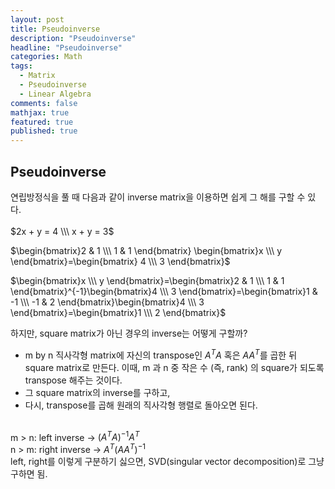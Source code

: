 ```yaml
---
layout: post
title: Pseudoinverse
description: "Pseudoinverse"
headline: "Pseudoinverse"
categories: Math
tags: 
  - Matrix
  - Pseudoinverse
  - Linear Algebra
comments: false
mathjax: true
featured: true
published: true
---
```


## Pseudoinverse

연립방정식을 풀 때 다음과 같이 inverse matrix을 이용하면 쉽게 그 해를 구할 수 있다.<br><br>
$2x  +  y =  4 \\\
x  +  y = 3$

$\begin{bmatrix}2 & 1 \\\ 1 & 1 \end{bmatrix} \begin{bmatrix}x \\\ y \end{bmatrix}=\begin{bmatrix} 4 \\\ 3 \end{bmatrix}$

$\begin{bmatrix}x \\\ y \end{bmatrix}=\begin{bmatrix}2 & 1 \\\ 1 & 1 \end{bmatrix}^{-1}\begin{bmatrix}4 \\\ 3 \end{bmatrix}=\begin{bmatrix}1 & -1 \\\ -1 & 2 \end{bmatrix}\begin{bmatrix}4 \\\ 3 \end{bmatrix}=\begin{bmatrix}1 \\\ 2 \end{bmatrix}$

하지만, square matrix가 아닌 경우의 inverse는 어떻게 구할까?

- m by n 직사각형 matrix에 자신의 transpose인 $A^{T}A$ 혹은  $AA^{T}$를 곱한 뒤 square matrix로 만든다. 이때, m 과 n 중 작은 수 (즉, rank) 의 square가 되도록 transpose 해주는 것이다.
-  그 square matrix의 inverse를 구하고,
- 다시, transpose를 곱해 원래의 직사각형 행렬로 돌아오면 된다.<br><br>

m > n: left inverse -> $(A^{T}A)^{-1}A^{T}$  
n > m: right inverse -> $A^{T}(AA^{T})^{-1}$  
left, right를 이렇게 구분하기 싫으면, SVD(singular vector decomposition)로 그냥 구하면 됨.

